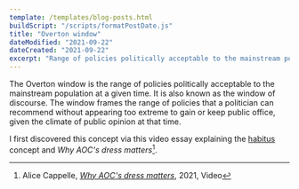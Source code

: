 ```yaml
---
template: /templates/blog-posts.html
buildScript: "/scripts/formatPostDate.js"
title: "Overton window"
dateModified: "2021-09-22"
dateCreated: "2021-09-22"
excerpt: "Range of policies politically acceptable to the mainstream population, a.k.a. what is politically correct."
---
```


The Overton window is the range of policies politically acceptable to the mainstream population at a given time. It is also known as the window of discourse. The window frames the range of policies that a politician can recommend without appearing too extreme to gain or keep public office, given the climate of public opinion at that time.

I first discovered this concept via this video essay explaining the [habitus](habitus) concept and _Why AOC's dress matters_[^1].

[^1]: Alice Cappelle, _[Why AOC's dress matters](https://www.youtube.com/watch?v=hax6xSScQdA)_, 2021, Video
